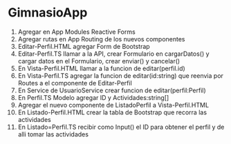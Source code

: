 # GimnasioApp

1. Agregar en App Modules Reactive Forms
2. Agregar rutas en App Routing de los nuevos componentes
3. Editar-Perfil.HTML agregar Form de Bootstrap
4. Editar-Perfil.TS llamar a la API, crear Formulario en cargarDatos() y cargar datos en el Formulario, crear enviar() y cancelar()
5. En Vista-Perfil.HTML llamar a la funcion de editar(perfil.id)
6. En Vista-Perfil.TS agregar la funcion de editar(id:string) que reenvia por Routes a el componente de Editar-Perfil
7. En Service de UsuarioService crear funcion de editar(perfil:Perfil)
8. En Perfil.TS Modelo agregar ID y Actividades:string[]
9. Agregar el nuevo componente de ListadoPerfil a Vista-Perfil.HTML
10. En Listado-Perfil.HTML crear la tabla de Bootstrap que recorra las actividades
11. En Listado=Perfil.TS recibir como Input() el ID para obtener el perfil y de alli tomar las actividades